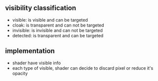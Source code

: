 visibility classification
-------------------
- visible: is visible and can be targeted
- cloak: is transparent and can not be targeted
- invisible: is invisible and can not be targeted
- detected: is transparent and can be targeted

implementation
-------------------
- shader have visible info
- each type of visible, shader can decide to discard pixel or reduce it's opacity
